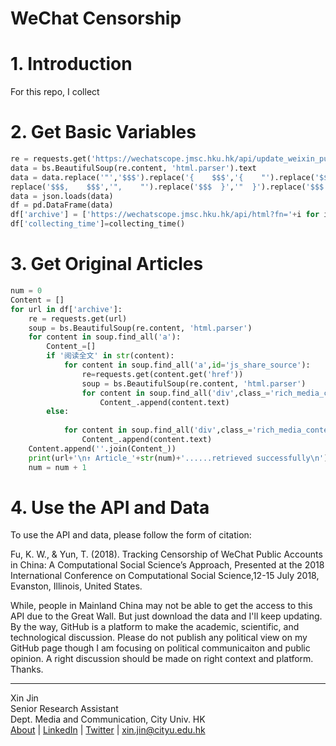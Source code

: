 # WeChat Censorship

# 1. Introduction
For this repo, I collect

# 2. Get Basic Variables
```python
re = requests.get('https://wechatscope.jmsc.hku.hk/api/update_weixin_public_pretty?days=7')
data = bs.BeautifulSoup(re.content, 'html.parser').text
data = data.replace('"','$$$').replace('{    $$$','{    "').replace('$$$: $$$','": "').\
replace('$$$,    $$$','",    "').replace('$$$  }','"  }').replace('$$$','')
data = json.loads(data)
df = pd.DataFrame(data)
df['archive'] = ['https://wechatscope.jmsc.hku.hk/api/html?fn='+i for i in df['archive']]
df['collecting_time']=collecting_time()
```

# 3. Get Original Articles
```python
num = 0
Content = []
for url in df['archive']:
    re = requests.get(url)
    soup = bs.BeautifulSoup(re.content, 'html.parser')
    for content in soup.find_all('a'):
        Content_=[]
        if '阅读全文' in str(content):
            for content in soup.find_all('a',id='js_share_source'):
                re=requests.get(content.get('href'))
                soup = bs.BeautifulSoup(re.content, 'html.parser')
                for content in soup.find_all('div',class_='rich_media_content'):
                    Content_.append(content.text)
        else:
            
            for content in soup.find_all('div',class_='rich_media_content'):
                Content_.append(content.text)
    Content.append(''.join(Content_))
    print(url+'\n↑ Article_'+str(num)+'......retrieved successfully\n')
    num = num + 1
```

# 4. Use the API and Data
To use the API and data, please follow the form of citation:  

Fu, K. W., & Yun, T. (2018). Tracking Censorship of WeChat Public Accounts in China: A Computational Social Science’s Approach, Presented at the 2018 International Conference on Computational Social Science,12-15 July 2018, Evanston, Illinois, United States.

While, people in Mainland China may not be able to get the access to this API due to the Great Wall. But just download the data and I'll keep updating. By the way, GitHub is a platform to make the academic, scientific, and technological discussion. Please do not publish any political view on my GitHub page though I am focusing on political communicaiton and public opinion. A right discussion should be made on right context and platform. Thanks.  

----
Xin Jin  
Senior Research Assistant  
Dept. Media and Communication, City Univ. HK  
[About](www.xjin.tech) | [LinkedIn](linkedin.com/in/xjin613/) | [Twitter](https://twitter.com/xjin_comm) | xin.jin@cityu.edu.hk
